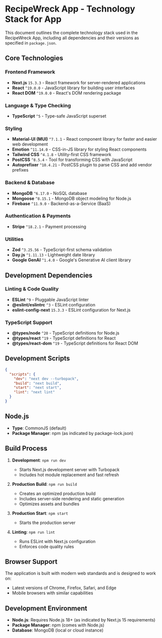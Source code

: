 # RecipeWreck App - Technology Stack for App

This document outlines the complete technology stack used in the RecipeWreck App, including all dependencies and their versions as specified in `package.json`.

## Core Technologies

### Frontend Framework
- **Next.js** `15.3.3` - React framework for server-rendered applications
- **React** `^19.0.0` - JavaScript library for building user interfaces
- **React DOM** `^19.0.0` - React's DOM rendering package

### Language & Type Checking
- **TypeScript** `^5` - Type-safe JavaScript superset

### Styling
- **Material-UI (MUI)** `^7.1.1` - React component library for faster and easier web development
- **Emotion** `^11.14.0` - CSS-in-JS library for styling React components
- **Tailwind CSS** `^4.1.8` - Utility-first CSS framework
- **PostCSS** `^8.5.4` - Tool for transforming CSS with JavaScript
- **Autoprefixer** `^10.4.21` - PostCSS plugin to parse CSS and add vendor prefixes

### Backend & Database
- **MongoDB** `^6.17.0` - NoSQL database
- **Mongoose** `^8.15.1` - MongoDB object modeling for Node.js
- **Firebase** `^11.9.0` - Backend-as-a-Service (BaaS)

### Authentication & Payments
- **Stripe** `^18.2.1` - Payment processing

### Utilities
- **Zod** `^3.25.56` - TypeScript-first schema validation
- **Day.js** `^1.11.13` - Lightweight date library
- **Google GenAI** `^1.4.0` - Google's Generative AI client library

## Development Dependencies

### Linting & Code Quality
- **ESLint** `^9` - Pluggable JavaScript linter
- **@eslint/eslintrc** `^3` - ESLint configuration
- **eslint-config-next** `15.3.3` - ESLint configuration for Next.js

### TypeScript Support
- **@types/node** `^20` - TypeScript definitions for Node.js
- **@types/react** `^19` - TypeScript definitions for React
- **@types/react-dom** `^19` - TypeScript definitions for React DOM

## Development Scripts

```json
{
  "scripts": {
    "dev": "next dev --turbopack",
    "build": "next build",
    "start": "next start",
    "lint": "next lint"
  }
}
```

## Node.js
- **Type**: CommonJS (default)
- **Package Manager**: npm (as indicated by package-lock.json)

## Build Process
1. **Development**: `npm run dev`
   - Starts Next.js development server with Turbopack
   - Includes hot module replacement and fast refresh

2. **Production Build**: `npm run build`
   - Creates an optimized production build
   - Includes server-side rendering and static generation
   - Optimizes assets and bundles

3. **Production Start**: `npm start`
   - Starts the production server

4. **Linting**: `npm run lint`
   - Runs ESLint with Next.js configuration
   - Enforces code quality rules

## Browser Support
The application is built with modern web standards and is designed to work on:
- Latest versions of Chrome, Firefox, Safari, and Edge
- Mobile browsers with similar capabilities

## Development Environment
- **Node.js**: Requires Node.js 18+ (as indicated by Next.js 15 requirements)
- **Package Manager**: npm (comes with Node.js)
- **Database**: MongoDB (local or cloud instance)
